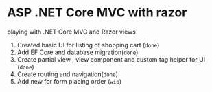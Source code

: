 # ASP .NET Core MVC with razor
playing with .NET Core MVC and Razor views

1. Created basic UI for listing of shopping cart (`done`)
2. Add EF Core and database migration(`done`)
3. Create partial view , view component and custom tag helper for UI (`done`)
4. Create routing and navigation(`done`)
5. Add new for form placing order (`wip`)
